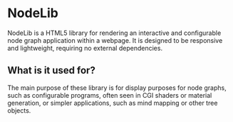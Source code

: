 # NodeLib
NodeLib is a HTML5 library for rendering an interactive and configurable node graph application within a webpage. It is designed to be responsive and lightweight, requiring no external dependencies.

## What is it used for?
The main purpose of these library is for display purposes for node graphs, such as configurable programs, often seen in CGI shaders or material generation, or simpler applications, such as mind mapping or other tree objects.
